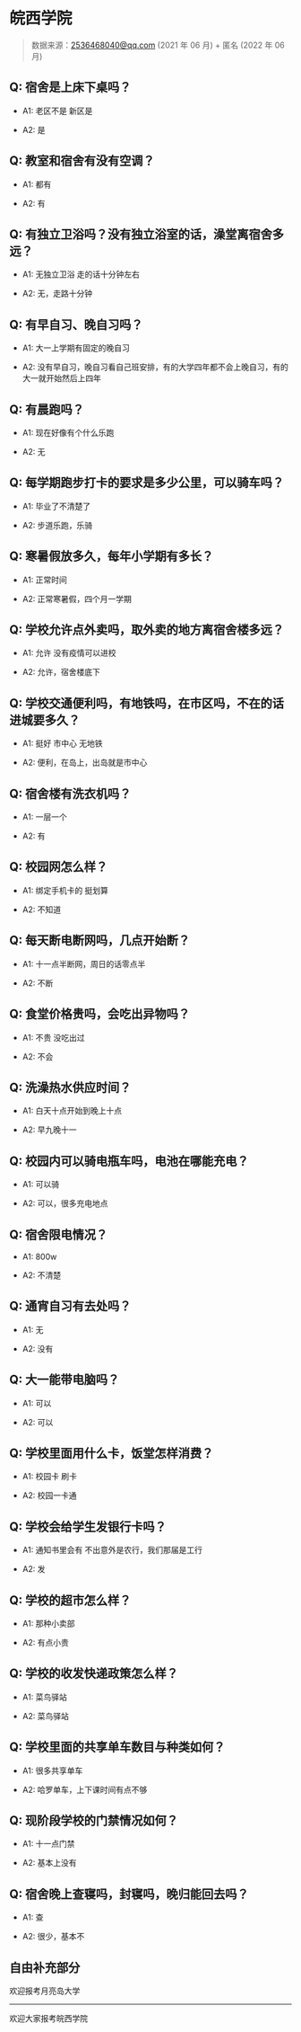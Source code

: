 # 皖西学院

> 数据来源：2536468040@qq.com (2021 年 06 月) + 匿名 (2022 年 06 月)

## Q: 宿舍是上床下桌吗？

- A1: 老区不是 新区是

- A2: 是

## Q: 教室和宿舍有没有空调？

- A1: 都有

- A2: 有

## Q: 有独立卫浴吗？没有独立浴室的话，澡堂离宿舍多远？

- A1: 无独立卫浴 走的话十分钟左右

- A2: 无，走路十分钟

## Q: 有早自习、晚自习吗？

- A1: 大一上学期有固定的晚自习

- A2: 没有早自习，晚自习看自己班安排，有的大学四年都不会上晚自习，有的大一就开始然后上四年

## Q: 有晨跑吗？

- A1: 现在好像有个什么乐跑

- A2: 无

## Q: 每学期跑步打卡的要求是多少公里，可以骑车吗？

- A1: 毕业了不清楚了

- A2: 步道乐跑，乐骑

## Q: 寒暑假放多久，每年小学期有多长？

- A1: 正常时间

- A2: 正常寒暑假，四个月一学期

## Q: 学校允许点外卖吗，取外卖的地方离宿舍楼多远？

- A1: 允许 没有疫情可以进校

- A2: 允许，宿舍楼底下

## Q: 学校交通便利吗，有地铁吗，在市区吗，不在的话进城要多久？

- A1: 挺好 市中心 无地铁

- A2: 便利，在岛上，出岛就是市中心

## Q: 宿舍楼有洗衣机吗？

- A1: 一层一个

- A2: 有

## Q: 校园网怎么样？

- A1: 绑定手机卡的 挺划算

- A2: 不知道

## Q: 每天断电断网吗，几点开始断？

- A1: 十一点半断网，周日的话零点半

- A2: 不断

## Q: 食堂价格贵吗，会吃出异物吗？

- A1: 不贵 没吃出过

- A2: 不会

## Q: 洗澡热水供应时间？

- A1: 白天十点开始到晚上十点

- A2: 早九晚十一

## Q: 校园内可以骑电瓶车吗，电池在哪能充电？

- A1: 可以骑

- A2: 可以，很多充电地点

## Q: 宿舍限电情况？

- A1: 800w

- A2: 不清楚

## Q: 通宵自习有去处吗？

- A1: 无

- A2: 没有

## Q: 大一能带电脑吗？

- A1: 可以

- A2: 可以

## Q: 学校里面用什么卡，饭堂怎样消费？

- A1: 校园卡 刷卡

- A2: 校园一卡通

## Q: 学校会给学生发银行卡吗？

- A1: 通知书里会有 不出意外是农行，我们那届是工行

- A2: 发

## Q: 学校的超市怎么样？

- A1: 那种小卖部

- A2: 有点小贵

## Q: 学校的收发快递政策怎么样？

- A1: 菜鸟驿站

- A2: 菜鸟驿站

## Q: 学校里面的共享单车数目与种类如何？

- A1: 很多共享单车

- A2: 哈罗单车，上下课时间有点不够

## Q: 现阶段学校的门禁情况如何？

- A1: 十一点门禁

- A2: 基本上没有

## Q: 宿舍晚上查寝吗，封寝吗，晚归能回去吗？

- A1: 查

- A2: 很少，基本不

## 自由补充部分

欢迎报考月亮岛大学

***

欢迎大家报考皖西学院